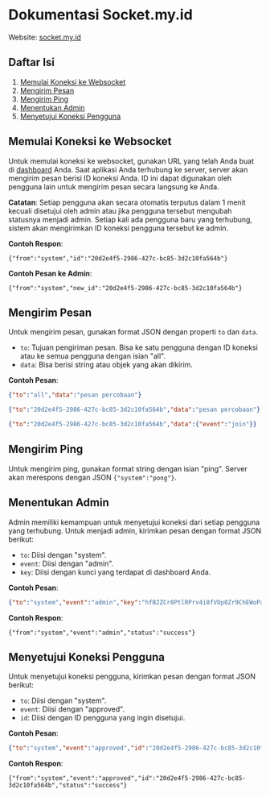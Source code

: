 # Dokumentasi Socket.my.id

Website: [socket.my.id](https://socket.my.id)

## Daftar Isi
1. [Memulai Koneksi ke Websocket](#memulai-koneksi-ke-websocket)
2. [Mengirim Pesan](#mengirim-pesan)
3. [Mengirim Ping](#mengirim-ping)
4. [Menentukan Admin](#menentukan-admin)
5. [Menyetujui Koneksi Pengguna](#menyetujui-koneksi-pengguna)

## Memulai Koneksi ke Websocket
Untuk memulai koneksi ke websocket, gunakan URL yang telah Anda buat di [dashboard](https://socket.my.id) Anda. Saat aplikasi Anda terhubung ke server, server akan mengirim pesan berisi ID koneksi Anda. ID ini dapat digunakan oleh pengguna lain untuk mengirim pesan secara langsung ke Anda.

**Catatan**: Setiap pengguna akan secara otomatis terputus dalam 1 menit kecuali disetujui oleh admin atau jika pengguna tersebut mengubah statusnya menjadi admin. Setiap kali ada pengguna baru yang terhubung, sistem akan mengirimkan ID koneksi pengguna tersebut ke admin.

**Contoh Respon**:

`{"from":"system","id":"20d2e4f5-2986-427c-bc85-3d2c10fa564b"}`

**Contoh Pesan ke Admin**:

`{"from":"system","new_id":"20d2e4f5-2986-427c-bc85-3d2c10fa564b"}`

## Mengirim Pesan
Untuk mengirim pesan, gunakan format JSON dengan properti `to` dan `data`.

- `to`: Tujuan pengiriman pesan. Bisa ke satu pengguna dengan ID koneksi atau ke semua pengguna dengan isian "all".
- `data`: Bisa berisi string atau objek yang akan dikirim.

**Contoh Pesan**:

```json
{"to":"all","data":"pesan percobaan"}
```

```json
{"to":"20d2e4f5-2986-427c-bc85-3d2c10fa564b","data":"pesan percobaan"}
```

```json
{"to":"20d2e4f5-2986-427c-bc85-3d2c10fa564b","data":{"event":"join"}}
```

## Mengirim Ping
Untuk mengirim ping, gunakan format string dengan isian "ping". Server akan merespons dengan JSON `{"system":"pong"}`.

## Menentukan Admin
Admin memiliki kemampuan untuk menyetujui koneksi dari setiap pengguna yang terhubung. Untuk menjadi admin, kirimkan pesan dengan format JSON berikut:

- `to`: Diisi dengan "system".
- `event`: Diisi dengan "admin".
- `key`: Diisi dengan kunci yang terdapat di dashboard Anda.

**Contoh Pesan**:

```json
{"to":"system","event":"admin","key":"hfB2ZCr8PtlRPrv4i8fVOp0Zr9ChEWoPaCYjGFHr"}
```

**Contoh Respon**:

`{"from":"system","event":"admin","status":"success"}`

## Menyetujui Koneksi Pengguna
Untuk menyetujui koneksi pengguna, kirimkan pesan dengan format JSON berikut:

- `to`: Diisi dengan "system".
- `event`: Diisi dengan "approved".
- `id`: Diisi dengan ID pengguna yang ingin disetujui.

**Contoh Pesan**:

```json
{"to":"system","event":"approved","id":"20d2e4f5-2986-427c-bc85-3d2c10fa564b"}
```

**Contoh Respon**:

`{"from":"system","event":"approved","id":"20d2e4f5-2986-427c-bc85-3d2c10fa564b","status":"success"}`
